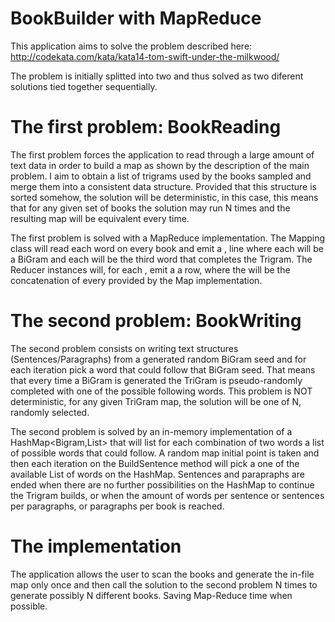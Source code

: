 BookBuilder with MapReduce
==========================

This application aims to solve the problem described here:
http://codekata.com/kata/kata14-tom-swift-under-the-milkwood/

The problem is initially splitted into two and thus solved as two diferent solutions tied together sequentially.

The first problem: BookReading
==============================
The first problem forces the application to read through a large amount of text data in order to build a map as shown by the description of the main problem.
I aim to obtain a list of trigrams used by the books sampled and merge them into a consistent data structure. 
Provided that this structure is sorted somehow, the solution will be deterministic, in this case, this means that for any given set of books the solution may run N times and the resulting map will be equivalent every time.

The first problem is solved with a MapReduce implementation. The Mapping class will read each word on every book and emit a <K>,<V> line where each <K> will be a BiGram and each <V1> will be the third word that completes the Trigram. The Reducer instances will, for each <K>, emit a a <K> <V2> row, where the <V2> will be the concatenation of every <V1> provided by the Map implementation. 


The second problem: BookWriting
===============================
The second problem consists on writing text structures (Sentences/Paragraphs) from a generated random BiGram seed and for each iteration pick a word that could follow that BiGram seed. That means that every time a BiGram is generated the TriGram is pseudo-randomly completed with one of the possible following words. This problem is NOT deterministic, for any given TriGram map, the solution will be one of N, randomly selected.

The second problem is solved by an in-memory implementation of a HashMap<Bigram,List<Word>> that will list for each combination of two words a list of possible words that could follow. A random map initial point is taken and then each iteration on the BuildSentence method will pick a one of the available List of words on the HashMap. Sentences and parapraphs are ended when there are no further possibilities on the HashMap to continue the Trigram builds, or when the amount of words per sentence or sentences per paragraphs, or paragraphs per book is reached.

The implementation
==================

The application allows the user to scan the books and generate the in-file map only once and then call the solution to the second problem N times to generate possibly N different books. Saving Map-Reduce time when possible.
